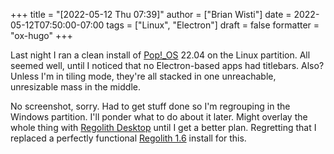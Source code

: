 +++
title = "[2022-05-12 Thu 07:39]"
author = ["Brian Wisti"]
date = 2022-05-12T07:50:00-07:00
tags = ["Linux", "Electron"]
draft = false
formatter = "ox-hugo"
+++

Last night I ran a clean install of [Pop!_OS](https://pop.system76.com) 22.04 on the Linux partition. All seemed well, until I noticed that no Electron-based apps had titlebars. Also? Unless I'm in tiling mode, they're all stacked in one unreachable, unresizable mass in the middle.

No screenshot, sorry. Had to get stuff done so I'm regrouping in the Windows partition. I'll ponder what to do about it later. Might overlay the whole thing with [Regolith Desktop](http://regolith-desktop.com) until I get a better plan. Regretting that I replaced a perfectly functional [Regolith 1.6](https://regolith-linux.org) install for this.
